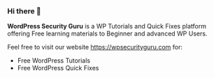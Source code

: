 ### Hi there 👋



**WordPress Security Guru** is a WP Tutorials and Quick Fixes platform offering Free learning materials to Beginner and advanced WP Users.

Feel free to visit our website https://wpsecurityguru.com for:

- Free WordPress Tutorials
- Free WordPress Quick Fixes



